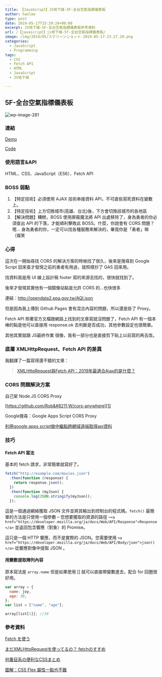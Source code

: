 ```yaml
---
title: 【JavaScript】JS地下城-5F-全台空氣指標儀表板
author: hanlee
type: post
date: 2019-05-17T15:29:24+00:00
excerpt: JS地下城-5F-全台空氣指標儀表板參考資料
url: /【javascript】js地下城-5f-全台空氣指標儀表板/
image: /img/2019/05/スクリーンショット-2019-05-17-23.27.20.png
categories:
  - JavaScript
  - Programming
tags:
  - CSS
  - Fetch API
  - HTML
  - JavaScript
  - JS地下城

---
```


## 5F-全台空氣指標儀表板

![wp-image-281](/img/2019/05/スクリーンショット-2019-05-17-23.27.20.png)

### 連結

<a href="https://hannoeru.github.io/js-aqi/" target="_blank" rel="noreferrer noopener" aria-label="Demo (新しいタブで開く)">Demo</a>

<a rel="noreferrer noopener" aria-label="Code (新しいタブで開く)" href="https://github.com/hannoeru/js-aqi" target="_blank">Code</a>

### 使用語言&API

HTML、CSS、JavaScript（ES6）、Fetch API

### BOSS 弱點

1. 【特定技術】必須使用 AJAX 技術串接資料 API，不可直些寫死資料在變數上。
2. 【特定技術】上方切換城市(高雄、台北)後，下方會切換該城市的各地區
3. 【解決問題】糟糕，BOSS 使用屏蔽魔法將 API 出處移除了，身為勇者的你必須查出 API 的下落，才能順利擊敗此 BOSS。什麼，你說會有 CORS
   問題？嗯&#8230; 身為勇者的你，一定可以找各種服務來解決的，畢竟你是「勇者」嘛 （燦笑

### 心得

這次在一開始尋找 CORS 的解決方案的時候找了很久，後來是搜尋到 Google Script 回來查才發現之前的勇者有用過，就照樣抄了 GAS 回來用。

找資料我是用 UI 線上設計稿 footer 寫的來源去找的，很快就找到了。

後來才發現其實他有一個鏡像站點是允許 CORS 的&#8230;也快很多

連結：<http://opendata2.epa.gov.tw/AQI.json>

但是因為我上傳到 Github Pages 會有混合內容的問題，所以還是掛了 Proxy。

Fetch API 照著官方文檔跟網路上找到的文章寫就沒問題了，Fetch API 有一個本棒的點是他可以直接用 response.ok
去判斷是否成功，其他參數設定也很簡單。

其他其實就跟 JS最終作業 很像，我有一部分也是直接剪下貼上以前寫的再去改。

### 底層 XMLHttpRequest、Fetch API 的差異

我翻譯了一篇寫得還不錯的文章：

<div class="wp-block-embed__wrapper">
  <blockquote class="wp-embedded-content" data-secret="o8tBgcpMY9">
    <a href="https://blog.hanlee.co/xmlhttprequest%e8%88%87fetch-api%ef%bc%9a2019%e5%b9%b4%e6%9c%80%e9%81%a9%e5%90%88ajax%e7%9a%84%e6%98%af%e4%bb%80%e9%ba%bc%ef%bc%9f/">XMLHttpRequest與Fetch API：2019年最適合Ajax的是什麼？</a>
  </blockquote>
</div>

### CORS 問題解決方案

自己架 Node.JS CORS Proxy

[https://github.com/Rob&#8211;W/cors-anywhere][1]

Google搜尋：Google Apps Script CORS Proxy

<a rel="noreferrer noopener" aria-label=" (新しいタブで開く)" href="https://mtwmt.github.io/blog/api_cors_error/" target="_blank">利用google
apps script做中繼點跨網域遠端取得api資料</a>

### 技巧

#### Fetch API 寫法

基本的 fetch 請求，非常簡單就寫好了。

```js
fetch("http://example.com/movies.json")
  .then(function (response) {
    return response.json();
  })
  .then(function (myJson) {
    console.log(JSON.stringify(myJson));
  });
```

這是一個通過網絡獲取 JSON 文件並將其輸出到控制台的程式碼。`fetch()` 最簡單的方法是只使用一個參數 &#8211; 您想要獲取的資源的路徑
&#8211;`<a href="https://developer.mozilla.org/ja/docs/Web/API/Response">Response</a>`
並返回包含響應（對象）的 Promise。

這只是一個 HTTP 響應，而不是實際的 JSON。您需要使用
`<a href="https://developer.mozilla.org/ja/docs/Web/API/Body/json">json()</a>`
從響應對像中提取 JSON&nbsp;。

#### 用變數提取陣列內容

原本寫法是 `array.name` 但是如果使用 [] 就可以直接帶變數進去，配合 for 回圈很好用。

```js
var array = {
  name: joy,
  age: 30,
};
var list = ["name", "age"];

array[list[1]]; //30
```

### 參考資料

<a href="https://developer.mozilla.org/ja/docs/Web/API/Fetch_API/Using_Fetch" target="_blank" rel="noreferrer noopener" aria-label="Fetch を使う (新しいタブで開く)">Fetch
を使う</a>

<a rel="noreferrer noopener" aria-label="まだXMLHttpRequestを使ってるの？　fetchのすすめ (新しいタブで開く)" href="https://qiita.com/uhyo/items/91649e260165b35fecd7" target="_blank">まだXMLHttpRequestを使ってるの？
fetchのすすめ</a>

<a rel="noreferrer noopener" aria-label="何番目系の便利なCSSまとめ (新しいタブで開く)" href="https://qiita.com/ituki_b/items/62a752389385de7ba4a2" target="_blank">何番目系の便利なCSSまとめ</a>

<a rel="noreferrer noopener" aria-label="圖解：CSS Flex 屬性一點也不難 (新しいタブで開く)" href="https://wcc723.github.io/css/2017/07/21/css-flex/" target="_blank">圖解：CSS
Flex 屬性一點也不難</a>

[1]: https://github.com/Rob--W/cors-anywhere
